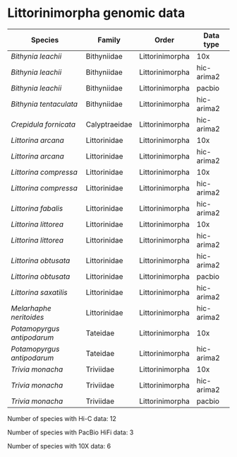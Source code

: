 # Littorinimorpha genomic data

| Species | Family | Order | Data type |
| -- | --- | --- | --- |
| *Bithynia leachii* | Bithyniidae | Littorinimorpha | 10x |
| *Bithynia leachii* | Bithyniidae | Littorinimorpha | hic-arima2 |
| *Bithynia leachii* | Bithyniidae | Littorinimorpha | pacbio |
| *Bithynia tentaculata* | Bithyniidae | Littorinimorpha | hic-arima2 |
| *Crepidula fornicata* | Calyptraeidae | Littorinimorpha | hic-arima2 |
| *Littorina arcana* | Littorinidae | Littorinimorpha | 10x |
| *Littorina arcana* | Littorinidae | Littorinimorpha | hic-arima2 |
| *Littorina compressa* | Littorinidae | Littorinimorpha | 10x |
| *Littorina compressa* | Littorinidae | Littorinimorpha | hic-arima2 |
| *Littorina fabalis* | Littorinidae | Littorinimorpha | hic-arima2 |
| *Littorina littorea* | Littorinidae | Littorinimorpha | 10x |
| *Littorina littorea* | Littorinidae | Littorinimorpha | hic-arima2 |
| *Littorina obtusata* | Littorinidae | Littorinimorpha | hic-arima2 |
| *Littorina obtusata* | Littorinidae | Littorinimorpha | pacbio |
| *Littorina saxatilis* | Littorinidae | Littorinimorpha | hic-arima2 |
| *Melarhaphe neritoides* | Littorinidae | Littorinimorpha | hic-arima2 |
| *Potamopyrgus antipodarum* | Tateidae | Littorinimorpha | 10x |
| *Potamopyrgus antipodarum* | Tateidae | Littorinimorpha | hic-arima2 |
| *Trivia monacha* | Triviidae | Littorinimorpha | 10x |
| *Trivia monacha* | Triviidae | Littorinimorpha | hic-arima2 |
| *Trivia monacha* | Triviidae | Littorinimorpha | pacbio |

Number of species with Hi-C data: 12

Number of species with PacBio HiFi data: 3

Number of species with 10X data: 6
